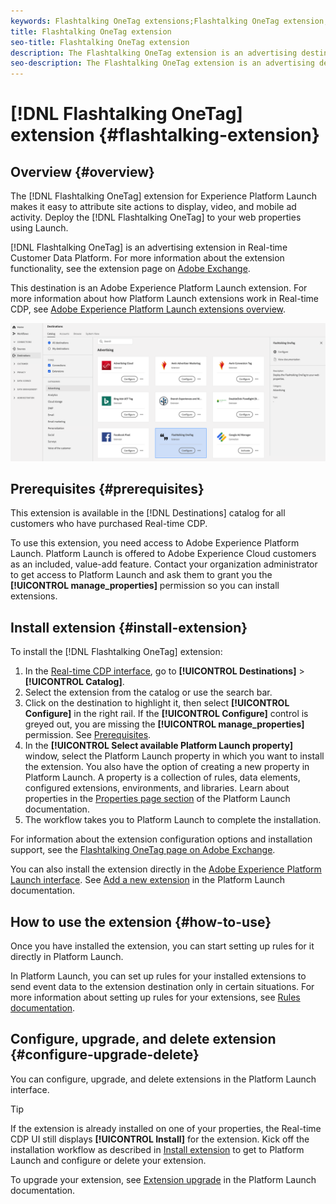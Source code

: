 ```yaml
---
keywords: Flashtalking OneTag extensions;Flashtalking OneTag extension;Flashtalking OneTag destinations;Flashtalking OneTag;flashtalking onetag
title: Flashtalking OneTag extension
seo-title: Flashtalking OneTag extension
description: The Flashtalking OneTag extension is an advertising destination in Real-time Customer Data Platform. For more information about the extension functionality, see the extension page on Adobe Exchange.
seo-description: The Flashtalking OneTag extension is an advertising destination in Real-time Customer Data Platform. For more information about the extension functionality, see the extension page on Adobe Exchange.
---
```


# [!DNL Flashtalking OneTag] extension {#flashtalking-extension}

## Overview {#overview}

The [!DNL Flashtalking OneTag] extension for Experience Platform Launch makes it easy to attribute site actions to display, video, and mobile ad activity. Deploy the [!DNL Flashtalking OneTag] to your web properties using Launch.

[!DNL Flashtalking OneTag] is an advertising extension in Real-time Customer Data Platform. For more information about the extension functionality, see the extension page on [Adobe Exchange](https://exchange.adobe.com/experiencecloud.details.101392.flashtalking-onetag.html).

This destination is an Adobe Experience Platform Launch extension. For more information about how Platform Launch extensions work in Real-time CDP, see [Adobe Experience Platform Launch extensions overview](../launch-extensions/experience-platform-launch-extensions.md).

![Flashtalking extension](../../assets/catalog/advertising/flashtalking/catalog.png)

## Prerequisites {#prerequisites}

This extension is available in the [!DNL Destinations] catalog for all customers who have purchased Real-time CDP.

To use this extension, you need access to Adobe Experience Platform Launch. Platform Launch is offered to Adobe Experience Cloud customers as an included, value-add feature. Contact your organization administrator to get access to Platform Launch and ask them to grant you the **[!UICONTROL manage_properties]** permission so you can install extensions.

## Install extension {#install-extension}

To install the [!DNL Flashtalking OneTag] extension:

1. In the [Real-time CDP interface](http://platform.adobe.com/), go to **[!UICONTROL Destinations]** > **[!UICONTROL Catalog]**.
2. Select the extension from the catalog or use the search bar.
3. Click on the destination to highlight it, then select **[!UICONTROL Configure]** in the right rail. If the **[!UICONTROL Configure]** control is greyed out, you are missing the **[!UICONTROL manage_properties]** permission. See [Prerequisites](#prerequisites).
4. In the **[!UICONTROL Select available Platform Launch property]** window, select the Platform Launch property in which you want to install the extension. You also have the option of creating a new property in Platform Launch. A property is a collection of rules, data elements, configured extensions, environments, and libraries. Learn about properties in the [Properties page section](https://experienceleague.adobe.com/docs/launch/using/reference/admin/companies-and-properties.html#properties-page) of the Platform Launch documentation.
5. The workflow takes you to Platform Launch to complete the installation. 

For information about the extension configuration options and installation support, see the [Flashtalking OneTag page on Adobe Exchange](https://exchange.adobe.com/experiencecloud.details.101392.flashtalking-onetag.html).

You can also install the extension directly in the [Adobe Experience Platform Launch interface](https://launch.adobe.com/). See [Add a new extension](https://experienceleague.adobe.com/docs/launch/using/reference/manage-resources/extensions/overview.html?lang=en#add-a-new-extension) in the Platform Launch documentation.


## How to use the extension {#how-to-use}

Once you have installed the extension, you can start setting up rules for it directly in Platform Launch.

In Platform Launch, you can set up rules for your installed extensions to send event data to the extension destination only in certain situations. For more information about setting up rules for your extensions, see [Rules documentation](https://experienceleague.adobe.com/docs/launch/using/reference/manage-resources/rules.html).

## Configure, upgrade, and delete extension {#configure-upgrade-delete}

You can configure, upgrade, and delete extensions in the Platform Launch interface.

>[!TIP]
>
>If the extension is already installed on one of your properties, the Real-time CDP UI still displays **[!UICONTROL Install]** for the extension. Kick off the installation workflow as described in [Install extension](#install-extension) to get to Platform Launch and configure or delete your extension.

To upgrade your extension, see [Extension upgrade](https://experienceleague.adobe.com/docs/launch/using/reference/manage-resources/extensions/extension-upgrade.html) in the Platform Launch documentation.
